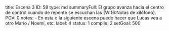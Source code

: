 title:          Escena 3
ID:             58
type:           md
summaryFull:    El grupo avanza hacia el centro de control cuando de repente se escuchan las {W:16:Notas de xilófono}.
POV:            0
notes:          - En esta o la siguiente escena puedo hacer que Lucas vea a otro Mario / Noemí, etc.
label:          4
status:         1
compile:        2
setGoal:        500



